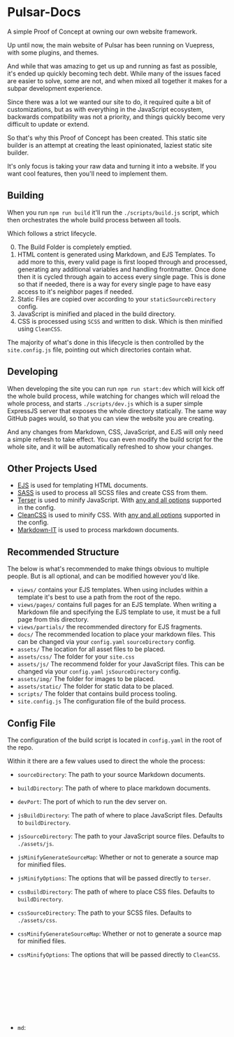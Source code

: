 # Pulsar-Docs

A simple Proof of Concept at owning our own website framework.

Up until now, the main website of Pulsar has been running on Vuepress, with some plugins, and themes.

And while that was amazing to get us up and running as fast as possible, it's ended up quickly becoming tech debt.
While many of the issues faced are easier to solve, some are not, and when mixed all together it makes for a subpar development experience.

Since there was a lot we wanted our site to do, it required quite a bit of customizations, but as with everything in the JavaScript ecosystem, backwards compatibility was not a priority, and things quickly become very difficult to update or extend.

So that's why this Proof of Concept has been created. This static site builder is an attempt at creating the least opinionated, laziest static site builder.

It's only focus is taking your raw data and turning it into a website. If you want cool features, then you'll need to implement them.

## Building

When you run `npm run build` it'll run the `./scripts/build.js` script, which then orchestrates the whole build process between all tools.

Which follows a strict lifecycle.

0) The Build Folder is completely emptied.
1) HTML content is generated using Markdown, and EJS Templates.
    To add more to this, every valid page is first looped through and processed, generating any additional variables and handling frontmatter. Once done then it is cycled through again to access every single page.
    This is done so that if needed, there is a way for every single page to have easy access to it's neighbor pages if needed.
2) Static Files are copied over according to your `staticSourceDirectory` config.
3) JavaScript is minified and placed in the build directory.
4) CSS is processed using `SCSS` and written to disk. Which is then minified using `CleanCSS`.

The majority of what's done in this lifecycle is then controlled by the `site.config.js` file, pointing out which directories contain what.

## Developing

When developing the site you can run `npm run start:dev` which will kick off the whole build process, while watching for changes which will reload the whole process, and starts `./scripts/dev.js` which is a super simple ExpressJS server that exposes the whole directory statically. The same way GitHub pages would, so that you can view the website you are creating.

And any changes from Markdown, CSS, JavaScript, and EJS will only need a simple refresh to take effect. You can even modify the build script for the whole site, and it will be automatically refreshed to show your changes.

## Other Projects Used

* [EJS](https://ejs.co/#promo) is used for templating HTML documents.
* [SASS](https://sass-lang.com/) is used to process all SCSS files and create CSS from them.
* [Terser](https://github.com/terser/terser) is used to minify JavaScript. With [any and all options](https://github.com/terser/terser#minify-options) supported in the config.
* [CleanCSS](https://github.com/clean-css/clean-css) is used to minify CSS. With [any and all options](https://github.com/clean-css/clean-css#constructor-options) supported in the config.
* [Markdown-IT](https://github.com/markdown-it/markdown-it) is used to process markdown documents.

## Recommended Structure

The below is what's recommended to make things obvious to multiple people. But is all optional, and can be modified however you'd like.

* `views/` contains your EJS templates. When using includes within a template it's best to use a path from the root of the repo.
* `views/pages/` contains full pages for an EJS template. When writing a Markdown file and specifying the EJS template to use, it must be a full page from this directory.
* `views/partials/` the recommended directory for EJS fragments.
* `docs/` The recommended location to place your markdown files. This can be changed via your `config.yaml` `sourceDirectory` config.
* `assets/` The location for all asset files to be placed.
* `assets/css/` The folder for your `site.css`
* `assets/js/` The recommend folder for your JavaScript files. This can be changed via your `config.yaml` `jsSourceDirectory` config.
* `assets/img/` The folder for images to be placed.
* `assets/static/` The folder for static data to be placed.
* `scripts/` The folder that contains build process tooling.
* `site.config.js` The configuration file of the build process.

## Config File

The configuration of the build script is located in `config.yaml` in the root of the repo.

Within it there are a few values used to direct the whole the process:

* `sourceDirectory`: <string> The path to your source Markdown documents.
* `buildDirectory`: <string> The path of where to place markdown documents.
* `devPort`: <integer> The port of which to run the dev server on.
* `jsBuildDirectory`: <string> The path of where to place JavaScript files. Defaults to `buildDirectory`.
* `jsSourceDirectory`: <string> The path to your JavaScript source files. Defaults to `./assets/js`.
* `jsMinifyGenerateSourceMap`: <boolean> Whether or not to generate a source map for minified files.
* `jsMinifyOptions`: <object> The options that will be passed directly to `terser`.
* `cssBuildDirectory`: <string> The path of where to place CSS files. Defaults to `buildDirectory`.
* `cssSourceDirectory`: <string> The path to your SCSS files. Defaults to `./assets/css`.
* `cssMinifyGenerateSourceMap`: <boolean> Whether or not to generate a source map for minified files.
* `cssMinifyOptions`: <object> The options that will be passed directly to `CleanCSS`.
* `md`: <object> You can optionally specify a `md` object in the config, which will be used to override the `Markdown-IT` instance used to process markdown documents. Keep in mind setting this will remove all native markdown features.
* `staticBuildDirectory`: <string> The path to place static files.
* `staticSourceDirectory`: <*> This field is used to direct how any static files move from one directory to another.

  This could be any of the following:
    - A string of a path.
    - An array of strings of paths.
    - An array of objects each with a `to` and `from` keys specifying where a file should move `to` and where `from`.
      The `to` and `from` fields themselves can be a path directly to a file or to a directory. Where a directory will then copy the entire contents of that directory to the specified path.
    - Additionally the array could be a mix of objects and strings.

  Some common use cases here, and ones recommended to configure right out of the box could be:
    - Moving images to an images folder `{ from: "./assets/img", to: "./dist/images" }`
    - Moving files from a `node_module` `{ from: "./node_modules/dep/img.png", to: "./dist/images/img.png" }`

      But please note this should not be used for files that need to be processed. As once moved they will not receive any processing on them. If you need to include additional Markdown that should be done using the include feature of the markdown document, or if you need to include some CSS that should be done using the SCSS include feature.
* `sidebar`: This defines any global sidebar you'd like to have accessible in the EJS templates. This could either be an object directly listed in the config, or could be the relative path to a file. If it is a reference to a file the following file formats are currently supported:
  - `json`
* `defaultView`: Allows specifying the name of a default EJS view when the frontmatter of a doc doesn't specify one. Should only define the filename itself, without any extension. e.g. `./views/partials/home.ejs` => `"defaultView": "home"`
* `viewPagePath`: This is the path to your full EJS pages. By default `./views/pages`

## Markdown Frontmatter

Your frontmatter of your Markdown documents is important, and directs some aspects of the build process.

It's important to remember that a file will only be assumed to be a valid HTML page, if it contains frontmatter data. If the frontmatter is not included, it's assumed that it should not be in the final output, and is part of a markdown fragment.

When writing your Frontmatter some important notes:
* No key of your frontmatter can be named `content` this is the key the body of your markdown is assigned when handed to the EJS templating engine.
* The data in your frontmatter is available to the EJS templating engine, so that placing a frontmatter field of `title: Hello World` is then available within an EJS view as `<%=title%>`.
* Any valid YAML may exist within your frontmatter, providing as many features as you'd like to your EJS template.
* It's recommended to not begin any front matter values with '_' as that prefix is used by the Universally Available Frontmatter elements.

## EJS Templates

Your EJS templates are largely the same as you'd find in any other setup. The most important notes:

* You can check if `DEV_MODE` is true or false to change your `dist` output from when running locally or when building the application for production.
* Any variables you need to build a specific instance of a page is defined via the frontmatter of your Markdown document.
* To access the main Markdown Body as HTML within an EJS template simply use `<%- content %>` to apply it to the page.
* To allow your EJS templates to access extra variables that can't be defined in a normal YAML frontmatter, there is a set of Universally Available Frontmatter elements, that are injected to mimic the frontmatter variables that EJS templates can access. They are always prefixed with '_' and are the following:
  - `_timeToRead`: This is a value in minutes, of the estimated time to read the current page.
  - `_date`: This is the date the file was created.
  - `_sidebar`: This is the contents of any `sidebar` value added to the config.
  - `_markdown`: This is the full contents of the raw markdown document used to build the page.

# Supported Markdown Extensions

## `markdown-it-include`

* [NPM](https://www.npmjs.com/package/markdown-it-include)
* [GitHub](https://github.com/camelaissani/markdown-it-include)

Markdown-it plugin which adds the ability to include markdown fragment files.

The default configuration will require specifying a full path to the fragment, from the root of the repo.

A note, you should not use quotes in this path. It will likely fail to import if your path contains quotes.

```markdown
!!!include(docs/micro.md)!!!
```

## `markdown-it-include-ejs`

This is a custom plugin, that lives in `./scripts/markdown-it-include-ejs.js`.

Which allows you to specify an EJS template to include into the page.

Again requires specifying the full path from the root of the repo.

A note, the EJS script that's imported should not use any variables as they will
not retain the context, and will be parsed as standard HTML. This may mean it is best suited for importing banners, or other warnings that may appear multiple times throughout a document.

```markdown
!!!includeEJS(views/partials/simple.ejs)!!!
```

## `markdown-it-expandable`

* [NPM](https://www.npmjs.com/package/markdown-it-expandable)
* [GitHub](https://github.com/bioruebe/markdown-it-collapsible)

Markdown-it plugin, which adds the HTML `<details>` and `<summary>` elements.

You are able to define these items either as default open, or default closed.

```markdown
+++ Click Me!
This Hidden text is open by default.
+++
```

## `markdown-it-named-code-blocks`

* [NPM](https://www.npmjs.com/package/@speedy-js/code-title)
* [GitHub](https://github.com/tsutsu3/markdown-it-named-code-blocks)

Markdown-it plugin to create named code blocks.

## `markdown-it-kbd`

* [NPM](https://www.npmjs.com/package/@gerhobbelt/markdown-it-kbd)
* [GitHub](https://github.com/jGleitz/markdown-it-kbd)

Markdown-it plugin for keystrokes.

Renders `[[x]]` as `<kbd>x</kbd>`.

## `markdown-it-attrs`

* [NPM](https://www.npmjs.com/package/markdown-it-attrs)
* [GitHub](https://github.com/arve0/markdown-it-attrs)

Markdown-it plugin that allows adding classes, identifiers and attributes to markdown.

```markdown
Some Text {.class #identifier attr=value attr2="spaced value"}
```

## `markdown-it-highlightjs`

* [NPM](https://www.npmjs.com/package/markdown-it-highlightjs)
* [GitHub](https://github.com/valeriangalliat/markdown-it-highlightjs)

Markdown-it plugin to use `highlight.js`.

Provides code highlighting to code blocks.

## `markdown-it-emoji`

* [NPM](https://www.npmjs.com/package/markdown-it-emoji)
* [GitHub](https://github.com/markdown-it/markdown-it-emoji)

Markdown-it plugin adding emoji & emoticon syntax support.

Use something like `:smiley:` to output 😃. Also supports emoticon shortcuts like `:)`.

Valid emoji [list](https://gist.github.com/rxaviers/7360908).

## `markdown-it-fontawesome`

* [NPM](https://www.npmjs.com/package/markdown-it-fontawesome)
* [GitHub](https://github.com/nunof07/markdown-it-fontawesome)

Markdown-it plugin that adds Font Awesome icons support.

```markdown
Hello World! :fa-flag:

- [:fa-google: Google](https://www.google.com/)
```

## `markdown-it-sub`

* [NPM](https://www.npmjs.com/package/markdown-it-sub)
* [GitHub](https://github.com/markdown-it/markdown-it-sub)

Markdown-it plugin providing subscript support.

`H~2~0` => `H<sub>2</sub>0`

## `markdown-it-sup`

* [NPM](https://www.npmjs.com/package/markdown-it-sup)
* [GitHub](https://github.com/markdown-it/markdown-it-sup)

Markdown-it plugin for Superscript support.

`29^th^` => `29<sup>th</sup>`

## `markdown-it-container`

* [NPM](https://www.npmjs.com/package/markdown-it-container)
* [GitHub](https://github.com/markdown-it/markdown-it-container)

Markdown-it plugin for creating block-level custom containers.

Each supported container has to be created individually.

```markdown
::: info
Some Text
:::
```

Supported container types:
* `info`
* `warning`

## `markdown-it-ins`

* [NPM](https://www.npmjs.com/package/markdown-it-ins)
* [GitHub](https://github.com/markdown-it/markdown-it-ins)

Markdown-it plugin for `<ins>` support.

`++inserted++` => `<ins>inserted</ins>`

## `markdown-it-del`

Custom plugin, that lives `./scripts/markdown-it-del.js`.

Mirrored from `markdown-it-ins` supports the `<del>` element.

`--deleted--` => `<del>deleted</del>`

## `markdown-it-codetabs`

* [NPM](https://www.npmjs.com/package/markdown-it-codetabs)
* [GitHub](https://github.com/cncws/markdown-it-codetabs)

Code tabs plugin.

````markdown

```js [g1:JavaScript]
console.log("hello");
```

```py [g1:Python3]
print("hello")
```

````

## `markdown-it-footnote`

* [NPM](https://www.npmjs.com/package/markdown-it-footnote)
* [GitHub](https://github.com/markdown-it/markdown-it-footnote)

Footnotes plugin for `markdown-it`.

```markdown

Here is an inline note.^[Inline notes are easier to write, since you don't have
to pick an identifier.]

Here is a footnote reference,[^1] and another.[^longnote]

[^1]: Here is the footnote.
[^longnote]: Here's one with multiple blocks.
  Subsequent paragraphs are indented to show that they belong to the previous
  footnote.

```
